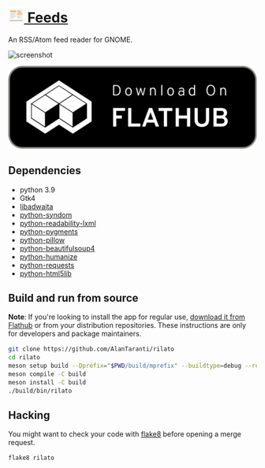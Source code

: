 # <a href="https://gabmus.gitlab.io/gnome-feeds"><img height="32" src="data/icons/org.gabmus.rilato.svg" /> Feeds</a>

An RSS/Atom feed reader for GNOME.

![screenshot](https://gitlab.gnome.org/World/rilato/-/raw/website/static/screenshots/mainwindow.png)

[![Download on Flathub](https://raw.githubusercontent.com/flatpak-design-team/flathub-mockups/master/assets/download-button/download.svg?sanitize=true)](https://flathub.org/apps/details/org.gabmus.rilato)

## Dependencies

- python 3.9
- Gtk4
- [libadwaita](https://gitlab.gnome.org/GNOME/libadwaita)
- [python-syndom](https://gitlab.com/gabmus/syndication-domination)
- [python-readability-lxml](https://github.com/buriy/python-readability)
- [python-pygments](https://github.com/pygments/pygments)
- [python-pillow](https://github.com/python-pillow/Pillow)
- [python-beautifulsoup4](https://pypi.org/project/beautifulsoup4/)
- [python-humanize](https://github.com/jmoiron/humanize)
- [python-requests](https://github.com/psf/requests)
- [python-html5lib](https://github.com/html5lib/html5lib-python)

## Build and run from source

**Note**: If you're looking to install the app for regular use, [download it from Flathub](https://flathub.org/apps/details/org.gabmus.rilato) or from your distribution repositories. These instructions are only for developers and package maintainers.

```bash
git clone https://github.com/AlanTaranti/rilato
cd rilato
meson setup build --Dprefix="$PWD/build/mprefix" --buildtype=debug --reconfigure
meson compile -C build
meson install -C build
./build/bin/rilato
```

## Hacking

You might want to check your code with [flake8](https://github.com/pycqa/flake8) before opening a merge request.

```bash
flake8 rilato
```
